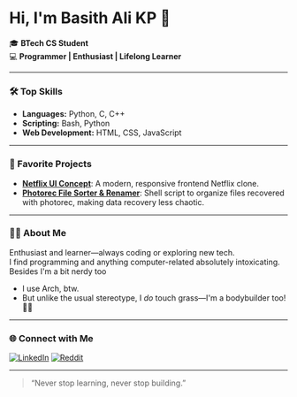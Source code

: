 # Hi, I'm Basith Ali KP 👋

🎓 **BTech CS Student**  
💻 **Programmer | Enthusiast | Lifelong Learner**

---

### 🛠️ Top Skills
- **Languages:** Python, C, C++
- **Scripting:** Bash, Python
- **Web Development:** HTML, CSS, JavaScript

---

### 🚀 Favorite Projects
- [**Netflix UI Concept**](https://github.com/basithalikp/netflix-frontend): A modern, responsive frontend Netflix clone.
- [**Photorec File Sorter & Renamer**](https://github.com/basithalikp/file-sorter-renamer-photorec): Shell script to organize files recovered with photorec, making data recovery less chaotic.

---

### 👨‍💻 About Me
Enthusiast and learner—always coding or exploring new tech.  
I find programming and anything computer-related absolutely intoxicating.
Besides I'm a bit nerdy too

- I use Arch, btw.
- But unlike the usual stereotype, I *do* touch grass—I'm a bodybuilder too! 🏋️‍♂️

---

### 🌐 Connect with Me

[![LinkedIn](https://img.shields.io/badge/LinkedIn-blue?logo=linkedin&logoColor=white)](https://www.linkedin.com/in/basithalikp/)
[![Reddit](https://img.shields.io/badge/Reddit-orange?logo=reddit&logoColor=white)](https://www.reddit.com/user/Ambitious_Fee_5818/)

---

> “Never stop learning, never stop building.”
